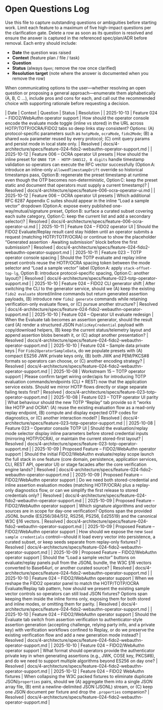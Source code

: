 # Open Questions Log

Use this file to capture outstanding questions or ambiguities before starting work. Limit each feature to a maximum of five high-impact questions per the clarification gate. Delete a row as soon as its question is resolved and ensure the answer is captured in the referenced spec/plan/ADR before removal. Each entry should include:

- **Date** the question was raised
- **Context** (feature plan / file / task)
- **Question**
- **Status** (always `Open`; remove the row once clarified)
- **Resolution target** (note where the answer is documented when you remove the row)

When communicating options to the user—whether resolving an open question or proposing a general approach—enumerate them alphabetically (A, B, C …), include pros and cons for each, and call out the recommended choice with supporting rationale before requesting a decision.

| Date | Context | Question | Status | Resolution |
| 2025-10-13 | Feature 024 – FIDO2/WebAuthn operator support | How should the operator console encode the evaluate mode toggle (inline vs stored) in the URL across HOTP/TOTP/OCRA/FIDO2 tabs so deep links stay consistent? Options: (A) protocol-specific parameters such as `hotpMode`, `ocraMode`, `fido2Mode`; (B) a shared `mode` parameter reused by every protocol; (C) omit query params and persist mode in local state only. | Resolved | docs/4-architecture/specs/feature-024-fido2-webauthn-operator-support.md |
| 2025-10-12 | Feature 006 – OCRA operator UI presets | How should the inline preset for `QN08 T1M - HOTP-SHA512, 8 digits` handle timestamp validation so operators can execute the RFC vector successfully (Option A: introduce an inline-only `allowedTimestampDrift` override so historical timestamps pass, Option B: regenerate the preset timestamp at runtime even though the OTP becomes non-deterministic, Option C: keep the preset static and document that operators must supply a current timestamp)? | Resolved | docs/4-architecture/specs/feature-006-ocra-operator-ui.md |
| 2025-10-12 | Feature 006 – OCRA operator UI presets | Which additional RFC 6287 Appendix C suites should appear in the inline “Load a sample vector” dropdown (Option A: expose every published one-way/mutual/signature preset, Option B: surface a curated subset covering each suite category, Option C: keep the current list and add a secondary selector)? | Resolved | docs/4-architecture/specs/feature-006-ocra-operator-ui.md |
| 2025-10-11 | Feature 024 – FIDO2 operator UI | Should the FIDO2 Evaluate/Replay result card stay hidden until an operator submits a request (matching HOTP/TOTP/OCRA) or continue to show the placeholder “Generated assertion · Awaiting submission” block before the first submission? | Resolved | docs/4-architecture/specs/feature-024-fido2-webauthn-operator-support.md |
| 2025-10-11 | Feature 023 – TOTP operator console spacing | Should the TOTP evaluate and replay inline preset controls reuse the HOTP/OCRA spacing token between the mode selector and “Load a sample vector” label (Option A: apply `stack-offset-top-lg`, Option B: introduce protocol-specific spacing, Option C: another layout)? | Resolved | docs/4-architecture/specs/feature-023-totp-operator-support.md |
| 2025-10-10 | Feature 024 – FIDO2 CLI generator shift | After switching the CLI to the generator service, should we (A) keep the existing `fido2 evaluate` stored/inline commands but return generated assertion payloads, (B) introduce new `fido2 generate` commands while retaining verification-only evaluate flows, or (C) pursue another structure? | Resolved | docs/4-architecture/specs/feature-024-fido2-webauthn-operator-support.md |
| 2025-10-10 | Feature 024 – Operator UI evaluate redesign | When the Evaluate tab becomes an assertion generator, should the result card (A) render a structured JSON `PublicKeyCredential` payload with copy/download helpers, (B) keep the current status/telemetry layout and append assertion blobs beneath it, or (C) adopt another presentation? | Resolved | docs/4-architecture/specs/feature-024-fido2-webauthn-operator-support.md |
| 2025-10-10 | Feature 024 – Sample data private keys | For `Fido2OperatorSampleData`, do we populate presets with (A) compact ES256 JWK private keys only, (B) both JWK and PEM/PKCS#8 formats so operators can choose, or (C) another encoding strategy? | Resolved | docs/4-architecture/specs/feature-024-fido2-webauthn-operator-support.md |
| 2025-10-08 | Workstream 15 – TOTP operator support | Please confirm target wiring order/apis for introducing TOTP evaluation commands/endpoints (CLI + REST) now that the application service exists. Should we mirror HOTP flows directly or stage separate failing tests first? | Resolved | docs/4-architecture/specs/feature-023-totp-operator-support.md |
| 2025-10-08 | Feature 023 – TOTP operator UI parity | What behaviour should the new TOTP “Replay” tab provide so it “works like HOTP and OCRA”: (A) reuse the existing evaluation flow as a read-only replay endpoint, (B) compute and display expected OTP codes for diagnostics, or (C) another interaction model? | Resolved | docs/4-architecture/specs/feature-023-totp-operator-support.md |
| 2025-10-08 | Feature 023 – Operator console TOTP UI | Should the evaluation/replay mode selector display inline parameters before stored credential inputs (mirroring HOTP/OCRA), or maintain the current stored-first layout? | Resolved | docs/4-architecture/specs/feature-023-totp-operator-support.md |
| 2025-10-09 | Proposed Feature – FIDO2/WebAuthn operator support | Should the initial FIDO2/WebAuthn evaluate/replay scope launch the full stack in one feature (core domain, persistence, application services, CLI, REST API, operator UI) or stage facades after the core verification engine lands? | Resolved | docs/4-architecture/specs/feature-024-fido2-webauthn-operator-support.md |
| 2025-10-09 | Proposed Feature – FIDO2/WebAuthn operator support | Do we need both stored-credential and inline assertion evaluation modes (matching HOTP/OCRA) plus a replay-only diagnostics flow, or can we simplify the first release to stored credentials only? | Resolved | docs/4-architecture/specs/feature-024-fido2-webauthn-operator-support.md |
| 2025-10-09 | Proposed Feature – FIDO2/WebAuthn operator support | Which signature algorithms and vector sources are in scope for day-one verification? Options span the provided JSONL bundle (ES256/384/512, RS256, PS256, Ed25519) and the canonical W3C §16 vectors. | Resolved | docs/4-architecture/specs/feature-024-fido2-webauthn-operator-support.md |
| 2025-10-09 | Proposed Feature – FIDO2/WebAuthn operator support | How should we expose the new `Seed sample credentials` control—should it load every vector into persistence, a curated subset, or keep seeds separate from replay-only fixtures? | Resolved | docs/4-architecture/specs/feature-024-fido2-webauthn-operator-support.md |
| 2025-10-09 | Proposed Feature – FIDO2/WebAuthn operator support | Should the “Load a sample vector” buttons on evaluate/replay panels pull from the JSONL bundle, the W3C §16 vectors converted to Base64url, or another curated source? | Resolved | docs/4-architecture/specs/feature-024-fido2-webauthn-operator-support.md |
| 2025-10-10 | Feature 024 – FIDO2/WebAuthn operator support | When we reshape the FIDO2 operator panel to match the HOTP/TOTP/OCRA Evaluate/Replay tab pattern, how should we present the existing sample vector controls so operators can still load JSON fixtures? Options span keeping them inside the inline forms only, exposing them for both stored and inline modes, or omitting them for parity. | Resolved | docs/4-architecture/specs/feature-024-fido2-webauthn-operator-support.md |
| 2025-10-10 | Feature 024 – FIDO2/WebAuthn operator support | Should the Evaluate tab switch from assertion verification to authenticator-style assertion generation (accepting challenge, relying party info, and a private key) with verification workflows confined to Replay, or do we preserve the existing verification flow and add a new generation mode instead? | Resolved | docs/4-architecture/specs/feature-024-fido2-webauthn-operator-support.md |
| 2025-10-10 | Feature 024 – FIDO2/WebAuthn operator support | What format should operators provide the authenticator private key in when generating assertions (e.g., JWK, COSE key, PKCS#8), and do we need to support multiple algorithms beyond ES256 on day one? | Resolved | docs/4-architecture/specs/feature-024-fido2-webauthn-operator-support.md |
| 2025-10-12 | Feature 024 – FIDO2 WebAuthn fixtures | When collapsing the W3C packed fixtures to eliminate duplicate JSON/`properties` pairs, should we (A) aggregate them into a single JSON array file, (B) emit a newline-delimited JSON (JSONL) stream, or (C) keep one JSON document per fixture and drop the `.properties` companion? | Resolved | docs/4-architecture/specs/feature-024-fido2-webauthn-operator-support.md |
